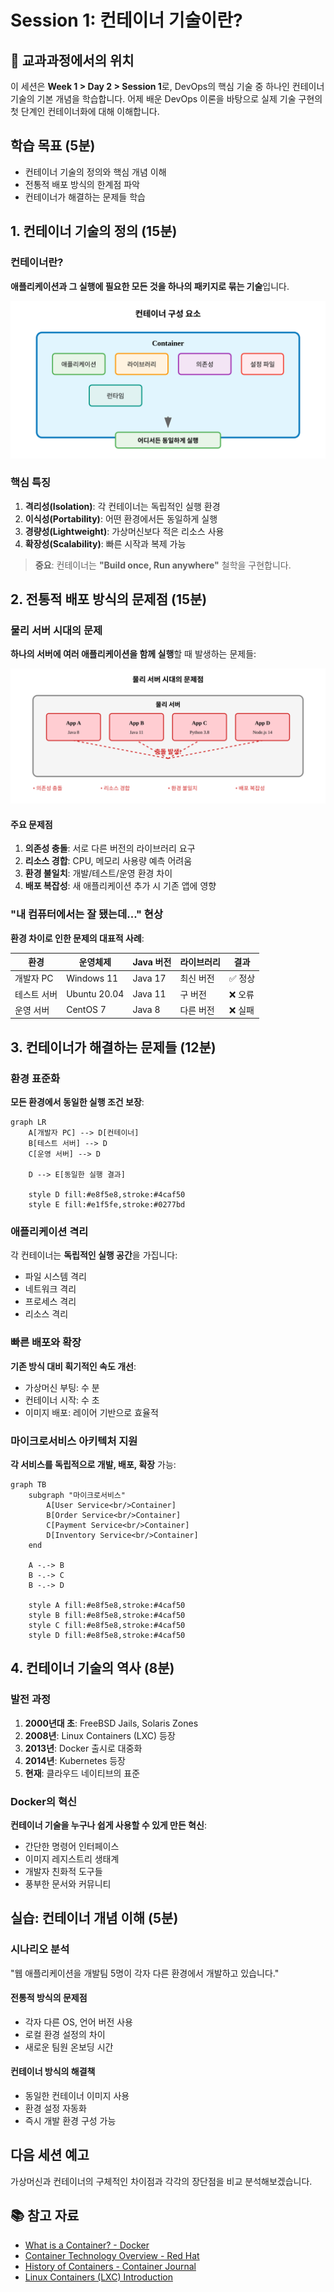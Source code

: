 # Session 1: 컨테이너 기술이란?

## 📍 교과과정에서의 위치
이 세션은 **Week 1 > Day 2 > Session 1**로, DevOps의 핵심 기술 중 하나인 컨테이너 기술의 기본 개념을 학습합니다. 어제 배운 DevOps 이론을 바탕으로 실제 기술 구현의 첫 단계인 컨테이너화에 대해 이해합니다.

## 학습 목표 (5분)
- 컨테이너 기술의 정의와 핵심 개념 이해
- 전통적 배포 방식의 한계점 파악
- 컨테이너가 해결하는 문제들 학습

## 1. 컨테이너 기술의 정의 (15분)

### 컨테이너란?
**애플리케이션과 그 실행에 필요한 모든 것을 하나의 패키지로 묶는 기술**입니다.

![Container Components](../images/container-components.svg)

### 핵심 특징
1. **격리성(Isolation)**: 각 컨테이너는 독립적인 실행 환경
2. **이식성(Portability)**: 어떤 환경에서든 동일하게 실행
3. **경량성(Lightweight)**: 가상머신보다 적은 리소스 사용
4. **확장성(Scalability)**: 빠른 시작과 복제 가능

> **중요**: 컨테이너는 **"Build once, Run anywhere"** 철학을 구현합니다.

## 2. 전통적 배포 방식의 문제점 (15분)

### 물리 서버 시대의 문제
**하나의 서버에 여러 애플리케이션을 함께 실행**할 때 발생하는 문제들:

![Physical Server Problems](../images/physical-server-problems.svg)

#### 주요 문제점
1. **의존성 충돌**: 서로 다른 버전의 라이브러리 요구
2. **리소스 경합**: CPU, 메모리 사용량 예측 어려움
3. **환경 불일치**: 개발/테스트/운영 환경 차이
4. **배포 복잡성**: 새 애플리케이션 추가 시 기존 앱에 영향

### "내 컴퓨터에서는 잘 됐는데..." 현상
**환경 차이로 인한 문제의 대표적 사례**:

| 환경 | 운영체제 | Java 버전 | 라이브러리 | 결과 |
|------|----------|-----------|------------|------|
| 개발자 PC | Windows 11 | Java 17 | 최신 버전 | ✅ 정상 |
| 테스트 서버 | Ubuntu 20.04 | Java 11 | 구 버전 | ❌ 오류 |
| 운영 서버 | CentOS 7 | Java 8 | 다른 버전 | ❌ 실패 |

## 3. 컨테이너가 해결하는 문제들 (12분)

### 환경 표준화
**모든 환경에서 동일한 실행 조건 보장**:

```mermaid
graph LR
    A[개발자 PC] --> D[컨테이너]
    B[테스트 서버] --> D
    C[운영 서버] --> D
    
    D --> E[동일한 실행 결과]
    
    style D fill:#e8f5e8,stroke:#4caf50
    style E fill:#e1f5fe,stroke:#0277bd
```

### 애플리케이션 격리
각 컨테이너는 **독립적인 실행 공간**을 가집니다:
- 파일 시스템 격리
- 네트워크 격리  
- 프로세스 격리
- 리소스 격리

### 빠른 배포와 확장
**기존 방식 대비 획기적인 속도 개선**:
- 가상머신 부팅: 수 분
- 컨테이너 시작: 수 초
- 이미지 배포: 레이어 기반으로 효율적

### 마이크로서비스 아키텍처 지원
**각 서비스를 독립적으로 개발, 배포, 확장** 가능:

```mermaid
graph TB
    subgraph "마이크로서비스"
        A[User Service<br/>Container]
        B[Order Service<br/>Container]
        C[Payment Service<br/>Container]
        D[Inventory Service<br/>Container]
    end
    
    A -.-> B
    B -.-> C
    B -.-> D
    
    style A fill:#e8f5e8,stroke:#4caf50
    style B fill:#e8f5e8,stroke:#4caf50
    style C fill:#e8f5e8,stroke:#4caf50
    style D fill:#e8f5e8,stroke:#4caf50
```

## 4. 컨테이너 기술의 역사 (8분)

### 발전 과정
1. **2000년대 초**: FreeBSD Jails, Solaris Zones
2. **2008년**: Linux Containers (LXC) 등장
3. **2013년**: Docker 출시로 대중화
4. **2014년**: Kubernetes 등장
5. **현재**: 클라우드 네이티브의 표준

### Docker의 혁신
**컨테이너 기술을 누구나 쉽게 사용할 수 있게 만든 혁신**:
- 간단한 명령어 인터페이스
- 이미지 레지스트리 생태계
- 개발자 친화적 도구들
- 풍부한 문서와 커뮤니티

## 실습: 컨테이너 개념 이해 (5분)

### 시나리오 분석
"웹 애플리케이션을 개발팀 5명이 각자 다른 환경에서 개발하고 있습니다."

#### 전통적 방식의 문제점
- 각자 다른 OS, 언어 버전 사용
- 로컬 환경 설정의 차이
- 새로운 팀원 온보딩 시간

#### 컨테이너 방식의 해결책
- 동일한 컨테이너 이미지 사용
- 환경 설정 자동화
- 즉시 개발 환경 구성 가능

## 다음 세션 예고
가상머신과 컨테이너의 구체적인 차이점과 각각의 장단점을 비교 분석해보겠습니다.

## 📚 참고 자료
- [What is a Container? - Docker](https://www.docker.com/resources/what-container/)
- [Container Technology Overview - Red Hat](https://www.redhat.com/en/topics/containers)
- [History of Containers - Container Journal](https://containerjournal.com/topics/container-ecosystems/a-brief-history-of-containers-from-1970s-chroot-to-docker-2016/)
- [Linux Containers (LXC) Introduction](https://linuxcontainers.org/lxc/introduction/)